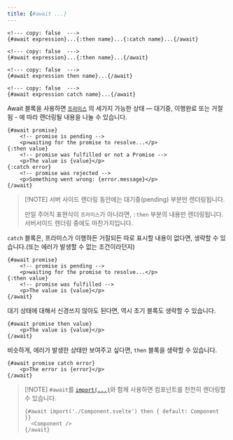 ```yaml
---
title: {#await ...}
---
```


```svelte
<!--- copy: false  --->
{#await expression}...{:then name}...{:catch name}...{/await}
```

```svelte
<!--- copy: false  --->
{#await expression}...{:then name}...{/await}
```

```svelte
<!--- copy: false  --->
{#await expression then name}...{/await}
```

```svelte
<!--- copy: false  --->
{#await expression catch name}...{/await}
```

Await 블록을 사용하면 [`프라미스`](https://developer.mozilla.org/en-US/docs/Web/JavaScript/Reference/Global_Objects/Promise) 의 세가지 가능한 상태 — 대기중, 이행완료 또는 거절됨 - 에 따라 랜더링될 내용을 나눌 수 있습니다.

```svelte
{#await promise}
	<!-- promise is pending -->
	<p>waiting for the promise to resolve...</p>
{:then value}
	<!-- promise was fulfilled or not a Promise -->
	<p>The value is {value}</p>
{:catch error}
	<!-- promise was rejected -->
	<p>Something went wrong: {error.message}</p>
{/await}
```

> [!NOTE] 서버 사이드 렌더링 동안에는 대기중(pending) 부분만 렌더링됩니다.
>
> 만일 주어직 표현식이 `프라미스`가 아니라면, `:then` 부분의 내용만 렌더링됩니다. 서버서이드 렌더링 중에도 마찬가지입니다.

`catch` 블록은, 프라미스가 이행하든 거절되든 따로 표시할 내용이 없다면, 생략할 수 있습니다.(또는 에러가 발생할 수 없는  조건이라던지)

```svelte
{#await promise}
	<!-- promise is pending -->
	<p>waiting for the promise to resolve...</p>
{:then value}
	<!-- promise was fulfilled -->
	<p>The value is {value}</p>
{/await}
```

대기 상태에 대해서 신경쓰지 않아도 된다면, 역시 초기 블록도 생략할 수 있습니다.

```svelte
{#await promise then value}
	<p>The value is {value}</p>
{/await}
```

비슷하게, 에러가 발생한 상태만 보여주고 싶다면, `then` 블록을 생략할 수 있습니다.

```svelte
{#await promise catch error}
	<p>The error is {error}</p>
{/await}
```

> [!NOTE] `#await`를 [`import(...)`](https://developer.mozilla.org/en-US/docs/Web/JavaScript/Reference/Operators/import)와 함께 사용하면 컴포넌트를 천천히 렌더링할 수 있습니다.
>
> ```svelte
> {#await import('./Component.svelte') then { default: Component }}
> 	<Component />
> {/await}
> ```

